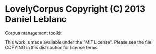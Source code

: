 LovelyCorpus  Copyright (C) 2013 Daniel Leblanc
===============================================

Corpus management toolkit


This work is made available under the "MIT License". Please see the file COPYING in this distribution for license terms.
